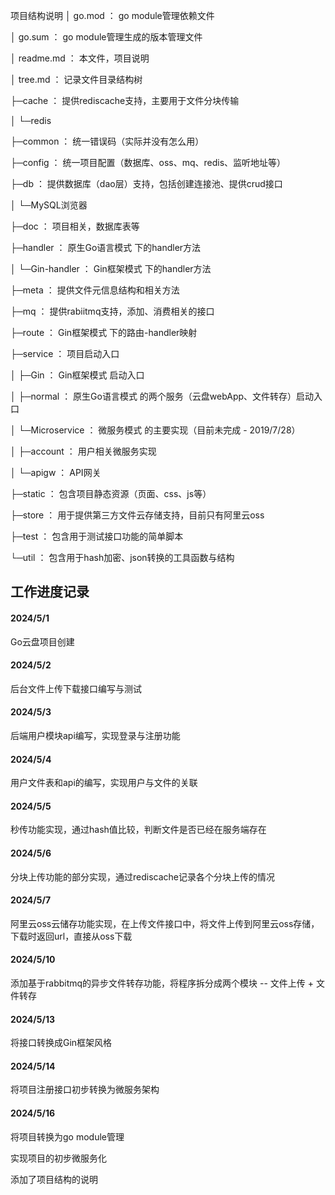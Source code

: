 项目结构说明
│ go.mod ： go module管理依赖文件

│ go.sum ： go module管理生成的版本管理文件

│ readme.md ： 本文件，项目说明

│ tree.md ： 记录文件目录结构树

├─cache ： 提供rediscache支持，主要用于文件分块传输

│ └─redis

├─common ： 统一错误码（实际并没有怎么用）

├─config ： 统一项目配置（数据库、oss、mq、redis、监听地址等）

├─db ： 提供数据库（dao层）支持，包括创建连接池、提供crud接口

│ └─MySQL浏览器

├─doc ： 项目相关，数据库表等

├─handler ： 原生Go语言模式 下的handler方法

│ └─Gin-handler ： Gin框架模式 下的handler方法

├─meta ： 提供文件元信息结构和相关方法

├─mq ： 提供rabiitmq支持，添加、消费相关的接口

├─route ： Gin框架模式 下的路由-handler映射

├─service ： 项目启动入口

│ ├─Gin ： Gin框架模式 启动入口

│ ├─normal ： 原生Go语言模式 的两个服务（云盘webApp、文件转存）启动入口

│ └─Microservice ： 微服务模式 的主要实现（目前未完成 - 2019/7/28）

│ ├─account ： 用户相关微服务实现

│ └─apigw ： API网关

├─static ： 包含项目静态资源（页面、css、js等）

├─store ： 用于提供第三方文件云存储支持，目前只有阿里云oss

├─test ： 包含用于测试接口功能的简单脚本

└─util ： 包含用于hash加密、json转换的工具函数与结构

## 工作进度记录

#### 2024/5/1

Go云盘项目创建

#### 2024/5/2

后台文件上传下载接口编写与测试

#### 2024/5/3

后端用户模块api编写，实现登录与注册功能

#### 2024/5/4

用户文件表和api的编写，实现用户与文件的关联

#### 2024/5/5

秒传功能实现，通过hash值比较，判断文件是否已经在服务端存在

#### 2024/5/6

分块上传功能的部分实现，通过rediscache记录各个分块上传的情况

#### 2024/5/7

阿里云oss云储存功能实现，在上传文件接口中，将文件上传到阿里云oss存储，下载时返回url，直接从oss下载

#### 2024/5/10

添加基于rabbitmq的异步文件转存功能，将程序拆分成两个模块 -- 文件上传 + 文件转存
#### 2024/5/13

将接口转换成Gin框架风格
#### 2024/5/14

将项目注册接口初步转换为微服务架构
#### 2024/5/16

将项目转换为go module管理

实现项目的初步微服务化

添加了项目结构的说明
